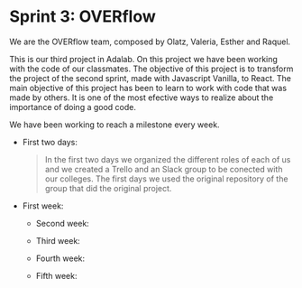 # Sprint 3: OVERflow
We are the OVERflow team, composed by Olatz, Valeria, Esther and Raquel.

This is our third project in Adalab. On this project we have been working with the code of our classmates. The objective of this project is to transform the project of the second sprint, made with Javascript Vanilla, to React. 
The main objective of this project has been to learn to work with code that was made by others. It is one of the most efective ways to realize about the importance of doing a good code.

We have been working to reach a milestone every week.

- First two days:

  >  In the first two days we organized the different roles of each of us and we created a Trello and an Slack group to be conected with our colleges. The first days we used the original repository of the group that did the original project.

- First week:

  >  

  - Second week:

  >  

  - Third week:

  > 

    - Fourth week:

  >  


    - Fifth week:

  > 
